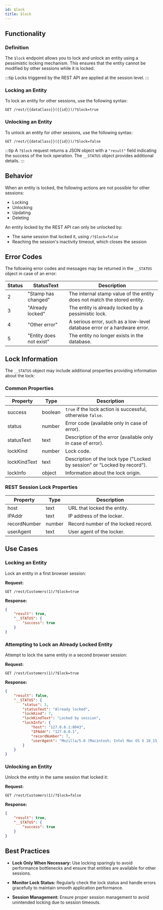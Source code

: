 ```yaml
---
id: $lock
title: $lock 
---
```



## Functionality

### Definition

The `$lock` endpoint allows you to lock and unlock an entity using a pessimistic locking mechanism. This ensures that the entity cannot be modified by other sessions while it is locked.

:::tip
Locks triggered by the REST API are applied at the session level. 
:::


### Locking an Entity

To lock an entity for other sessions, use the following syntax:

```
GET /rest/{{dataClass}}({{id}})/?$lock=true
```

### Unlocking an Entity

To unlock an entity for other sessions, use the following syntax:

```
GET /rest/{{dataClass}}({{id}})/?$lock=false
```

:::tip
A `?$lock` request returns a JSON object with a `"result"` field indicating the success of the lock operation. The `__STATUS` object provides additional details.
:::


## Behavior

When an entity is locked, the following actions are not possible for other sessions:

- Locking
- Unlocking
- Updating
- Deleting

An entity locked by the REST API can only be unlocked by:

- The same session that locked it, using `/?$lock=false`
- Reaching the session's inactivity timeout, which closes the session


## Error Codes

The following error codes and messages may be returned in the `__STATUS` object in case of an error:

| Status | StatusText             | Description                                                                 |
|--------|------------------------|-----------------------------------------------------------------------------|
| 2      | "Stamp has changed"    | The internal stamp value of the entity does not match the stored entity.    |
| 3      | "Already locked"       | The entity is already locked by a pessimistic lock.                         |
| 4      | "Other error"          | A serious error, such as a low-level database error or a hardware error.    |
| 5      | "Entity does not exist"| The entity no longer exists in the database.                                |

## Lock Information

The `__STATUS` object may include additional properties providing information about the lock:

### Common Properties

| Property        | Type    | Description                                                       |
|-----------------|---------|-------------------------------------------------------------------|
| success         | boolean | `true` if the lock action is successful, otherwise `false`.       |
| status          | number  | Error code (available only in case of error).                     |
| statusText      | text    | Description of the error (available only in case of error).       |
| lockKind        | number  | Lock code.                                                        |
| lockKindText    | text    | Description of the lock type ("Locked by session" or "Locked by record"). |
| lockInfo        | object  | Information about the lock origin.                                |


### REST Session Lock Properties

| Property      | Type    | Description                                               |
|---------------|---------|-----------------------------------------------------------|
| host          | text    | URL that locked the entity.                               |
| IPAddr        | text    | IP address of the locker.                                 |
| recordNumber  | number  | Record number of the locked record.                       |
| userAgent     | text    | User agent of the locker.                                 |



## Use Cases

### Locking an Entity

Lock an entity in a first browser session:

**Request:**

```
GET /rest/Customers(1)/?$lock=true
```

**Response:**

```json
{
    "result": true,
    "__STATUS": {
        "success": true
    }
}
```

### Attempting to Lock an Already Locked Entity

Attempt to lock the same entity in a second browser session:

**Request:**

```
GET /rest/Customers(1)/?$lock=true
```

**Response:**

```json
{
    "result": false,
    "__STATUS": {
        "status": 3,
        "statusText": "Already locked",
        "lockKind": 7,
        "lockKindText": "Locked by session",
        "lockInfo": {
            "host": "127.0.0.1:8043",
            "IPAddr": "127.0.0.1",
            "recordNumber": 7,
            "userAgent": "Mozilla/5.0 (Macintosh; Intel Mac OS X 10_15_3) AppleWebKit/537.36..."
        }
    }
}
```

### Unlocking an Entity

Unlock the entity in the same session that locked it:

**Request:**

```
GET /rest/Customers(1)/?$lock=false
```

**Response:**

```json
{
    "result": true,
    "__STATUS": {
        "success": true
    }
}
```

## Best Practices

- **Lock Only When Necessary:** Use locking sparingly to avoid performance bottlenecks and ensure that entities are available for other sessions.

- **Monitor Lock Status:** Regularly check the lock status and handle errors gracefully to maintain smooth application performance.

- **Session Management:** Ensure proper session management to avoid unintended locking due to session timeouts.


